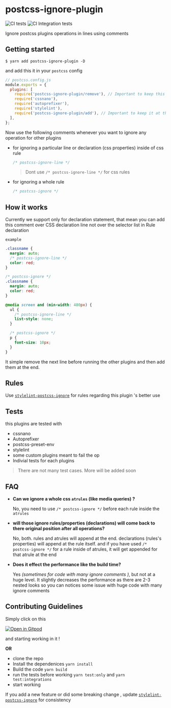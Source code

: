 # postcss-ignore-plugin

![CI tests](https://github.com/anikethsaha/postcss-ignore-plugin/workflows/CI%20tests/badge.svg?branch=master&event=push)
![CI Integration tests](https://github.com/anikethsaha/postcss-ignore-plugin/workflows/CI%20Integration%20tests/badge.svg?branch=master&event=push)

Ignore postcss plugins operations in lines using comments

## Getting started

`$ yarn add postcss-ignore-plugin -D`

and add this it in your `postcss` config

```js
// postcss.config.js
module.exports = {
  plugins: [
    require('postcss-ignore-plugin/remove'), // Important to keep this at the top of the plugins
    require('cssnano'),
    require('autoprefixer'),
    require('stylelint'),
    require('postcss-ignore-plugin/add'), // Important to keep it at the end
  ],
};
```

Now use the following comments whenever you want to ignore any operation for other plugins

- for ignoring a particular line or declaration (css properties) inside of css rule

  ```css
  /* postcss-ignore-line */
  ```

  > Dont use `/* postcss-ignore-line */` for css rules

- for ignoring a whole rule

  ```css
  /* postcss-ignore */
  ```

## How it works

Currently we support only for declaration statement, that mean you can add this comment over CSS declaration line not over the selector list in Rule declaration

`example`

```css
.classname {
  margin: auto;
  /* postcss-ignore-line */
  color: red;
}

/* postcss-ignore */
.classname {
  margin: auto;
  color: red;
}

@media screen and (min-width: 480px) {
  ul {
    /* postcss-ignore-line */
    list-style: none;
  }

  /* postcss-ignore */
  p {
    font-size: 10px;
  }
}
```

It simple remove the next line before running the other plugins and then add them at the end.

## Rules

Use [`stylelint-postcss-ignore`](https://github.com/anikethsaha/stylelint-postcss-ignore) for rules regarding this plugin 's better use

## Tests

this plugins are tested with

- cssnano
- Autoprefixer
- postcss-preset-env
- stylelint
- some custom plugins meant to fail the op
- Indivial tests for each plugins

> There are not many test cases. More will be added soon

## FAQ

- **Can we ignore a whole css `atrules` (like media queries) ?**

  No, you need to use `/* postcss-ignore */` before each rule inside the `atrules`

- **will those ignore rules/properties (declarations) will come back to there original position after all operations?**

  No, both. rules and atrules will append at the end. declarations (rules's properties) will append at the rule itself. and if you have used `/* postcss-ignore */` for a rule inside of atrules, it will get appended for that atrule at the end

- **Does it effect the performance like the build time?**

  Yes _(sometimes for code with many ignore comments )_, but not at a huge level. It slightly decreases the performance as there are 2-3 nested looks so you can notices some issue with huge code with many ignore comments

## Contributing Guidelines

Simply click on this

[![Open in Gitpod](https://gitpod.io/button/open-in-gitpod.svg)](https://gitpod.io/#https://github.com/anikethsaha/postcss-ignore-plugin)

and starting working in it !

**OR**

- clone the repo
- Install the dependenices `yarn install`
- Build the code `yarn build`
- run the tests before working `yarn test:only` and `yarn test:integrations`
- start working

If you add a new feature or did some breaking change , update [`stylelint-postcss-ignore`](https://github.com/anikethsaha/stylelint-postcss-ignore) for consistency
